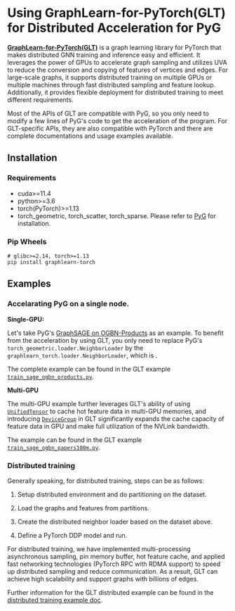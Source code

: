 # Using GraphLearn-for-PyTorch(GLT) for Distributed Acceleration for PyG

**[GraphLearn-for-PyTorch(GLT)](https://github.com/alibaba/graphlearn-for-pytorch)** is a graph learning library for PyTorch that makes
distributed GNN training and inference easy and efficient. It leverages the
power of GPUs to accelerate graph sampling and utilizes UVA to reduce the
conversion and copying of features of vertices and edges. For large-scale graphs,
it supports distributed training on multiple GPUs or multiple machines through
fast distributed sampling and feature lookup. Additionally, it provides flexible
deployment for distributed training to meet different requirements. 

Most of the APIs of GLT are compatible with PyG,
so you only need to modify a few lines of PyG's code to get the
acceleration of the program. For GLT-specific APIs,
they are also compatible with PyTorch and there are complete documentations
and usage examples available.


## Installation

### Requirements
- cuda>=11.4
- python>=3.6
- torch(PyTorch)>=1.13
- torch_geometric, torch_scatter, torch_sparse. Please refer to [PyG](https://github.com/pyg-team/pytorch_geometric) for installation.
### Pip Wheels

```
# glibc>=2.14, torch>=1.13
pip install graphlearn-torch
```

## Examples

### Accelarating PyG on a single node.
**Single-GPU:**

Let's take PyG's [GraphSAGE on OGBN-Products](https://github.com/pyg-team/pytorch_geometric/blob/master/examples/ogbn_products_sage.py)
as an example. To benefit from the acceleration by using GLT, you only need to replace PyG's `torch_geometric.loader.NeighborLoader`
by the `graphlearn_torch.loader.NeighborLoader`, which is .

The complete example can be found in the GLT example [`train_sage_ogbn_products.py`](https://github.com/alibaba/graphlearn-for-pytorch/blob/main/examples/train_sage_ogbn_products.py).

**Multi-GPU**

The multi-GPU example further leverages GLT's ability of using [`UnifiedTensor`](https://github.com/alibaba/graphlearn-for-pytorch/blob/main/docs/tutorial/basic_object.md?plain=1#L97-L112) to cache hot feature data in multi-GPU memories, and
introducing [`DeviceGroup`](https://github.com/alibaba/graphlearn-for-pytorch/blob/main/docs/tutorial/basic_object.md?plain=1#L142-L162) in GLT significantly expands the cache capacity of
feature data in GPU and make full utilization of the NVLink bandwidth.

The example can be found in the GLT example [`train_sage_ogbn_papers100m.py`](https://github.com/alibaba/graphlearn-for-pytorch/blob/main/examples/multi_gpu/train_sage_ogbn_papers100m.py).

### Distributed training

Generally speaking, for distributed training, steps can be as follows:

1. Setup distributed environment and do partitioning on the dataset.

2. Load the graphs and features from partitions.

3. Create the distributed neighbor loader based on the dataset above.

4. Define a PyTorch DDP model and run.

For distributed training, we have implemented multi-processing asynchronous sampling,
pin memory buffer, hot feature cache, and applied fast networking
technologies (PyTorch RPC with RDMA support) to speed up distributed sampling
and reduce communication. As a result, GLT can achieve high
scalability and support graphs with billions of edges.

Further information for the GLT distributed example can be found in the [distributed training example doc](distributed/README.md).
